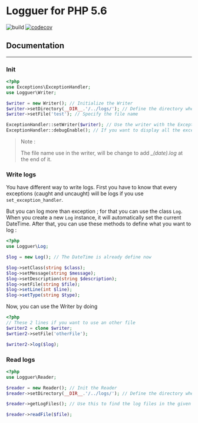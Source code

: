 # Logguer for PHP 5.6

![build](https://travis-ci.org/cmoclyn/logguer.svg?branch=master-5)
[![codecov](https://codecov.io/gh/cmoclyn/logguer/branch/master-5/graph/badge.svg)](https://codecov.io/gh/cmoclyn/logguer)


## Documentation
--------------

### Init


```php
<?php
use Exceptions\ExceptionHandler;
use Logguer\Writer;

$writer = new Writer(); // Initialize the Writer
$writer->setDirectory(__DIR__.'/../logs/'); // Define the directory where the logs will be store
$writer->setFile('test'); // Specify the file name

ExceptionHandler::setWriter($writer); // Use the writer with the ExceptionHandler to log each exception
ExceptionHandler::debugEnable(); // If you want to display all the exceptions
```

> Note :
>
> The file name use in the writer, will be change to add *_(date).log* at the end of it.

### Write logs

You have different way to write logs. First you have to know that every exceptions (caught and uncaught) will be logs if you use `set_exception_handler`.

But you can log more than exception ; for that you can use the class `Log`.
When you create a new `Log` instance, it will automatically set the current DateTime.
After that, you can use these methods to define what you want to log :

```php
<?php
use Logguer\Log;

$log = new Log(); // The DateTime is already define now

$log->setClass(string $class);
$log->setMessage(string $message);
$log->setDescription(string $description);
$log->setFile(string $file);
$log->setLine(int $line);
$log->setType(string $type);
```

Now, you can use the Writer by doing

```php
<?php
// These 2 lines if you want to use an other file
$writer2 = clone $writer;
$wrtier2->setFile('otherFile');

$writer2->log($log);


```

### Read logs

```php
<?php
use Logguer\Reader;

$reader = new Reader(); // Init the Reader
$reader->setDirectory(__DIR__.'/../logs/'); // Define the directory where the logs are store

$reader->getLogFiles(); // Use this to find the log files in the given directory

$reader->readFile($file);
```
